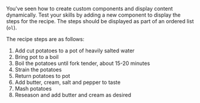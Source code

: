 You've seen how to create custom components and display content dynamically. Test your skills by adding a new component to display the steps for the recipe. The steps should be displayed as part of an ordered list (`ol`).

The recipe steps are as follows:

1. Add cut potatoes to a pot of heavily salted water
2. Bring pot to a boil
3. Boil the potatoes until fork tender, about 15-20 minutes
4. Strain the potatoes
5. Return potatoes to pot
6. Add butter, cream, salt and pepper to taste
7. Mash potatoes
8. Reseason and add butter and cream as desired
